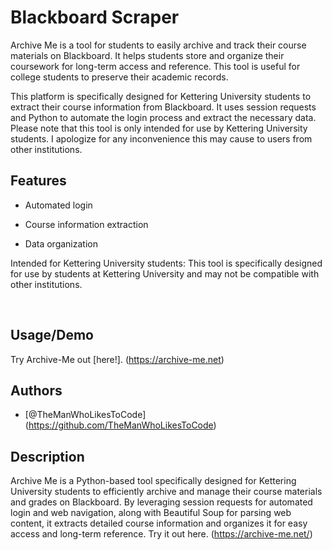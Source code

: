 
# Blackboard Scraper

Archive Me is a tool for students to easily archive and track their course materials on Blackboard. It helps students store and organize their coursework for long-term access and reference. This tool is useful for college students to preserve their academic records.

This platform is specifically designed for Kettering University students to extract their course information from Blackboard. It uses session requests and Python to automate the login process and extract the necessary data. Please note that this tool is only intended for use by Kettering University students. I apologize for any inconvenience this may cause to users from other institutions.

## Features

- Automated login

- Course information extraction

- Data organization

Intended for Kettering University students: This tool is specifically designed for use by students at Kettering University and may not be compatible with other institutions.

    
## Usage/Demo

Try Archive-Me out [here!]. (https://archive-me.net)


## Authors

- [@TheManWhoLikesToCode] (https://github.com/TheManWhoLikesToCode)

## Description
Archive Me is a Python-based tool specifically designed for Kettering University students to efficiently archive and manage their course materials and grades on Blackboard. By leveraging session requests for automated login and web navigation, along with Beautiful Soup for parsing web content, it extracts detailed course information and organizes it for easy access and long-term reference. Try it out here. (https://archive-me.net/)
